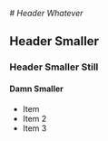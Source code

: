 *# Header Whatever*
## Header Smaller
### Header Smaller Still
#### Damn Smaller
+ Item
+ Item 2
+ Item 3
